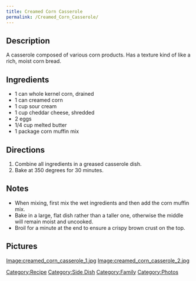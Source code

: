 ```yaml
---
title: Creamed Corn Casserole
permalink: /Creamed_Corn_Casserole/
---
```


Description
-----------

A casserole composed of various corn products. Has a texture kind of like a rich, moist corn bread.

Ingredients
-----------

-   1 can whole kernel corn, drained
-   1 can creamed corn
-   1 cup sour cream
-   1 cup cheddar cheese, shredded
-   2 eggs
-   1/4 cup melted butter
-   1 package corn muffin mix

Directions
----------

1.  Combine all ingredients in a greased casserole dish.
2.  Bake at 350 degrees for 30 minutes.

Notes
-----

-   When mixing, first mix the wet ingredients and then add the corn muffin mix.
-   Bake in a large, flat dish rather than a taller one, otherwise the middle will remain moist and uncooked.
-   Broil for a minute at the end to ensure a crispy brown crust on the top.

Pictures
--------

[Image:creamed_corn_casserole_1.jpg](/Image:creamed_corn_casserole_1.jpg "wikilink") [Image:creamed_corn_casserole_2.jpg](/Image:creamed_corn_casserole_2.jpg "wikilink")

[Category:Recipe](/Category:Recipe "wikilink") [Category:Side Dish](/Category:Side_Dish "wikilink") [Category:Family](/Category:Family "wikilink") [Category:Photos](/Category:Photos "wikilink")